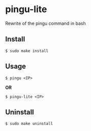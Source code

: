 # pingu-lite

Rewrite of the pingu command in bash

## Install

```
$ sudo make install
```

## Usage

```
$ pingu <IP>
```
**OR**
```
$ pingu-lite <IP>
```

## Uninstall

```
$ sudo make uninstall
```
